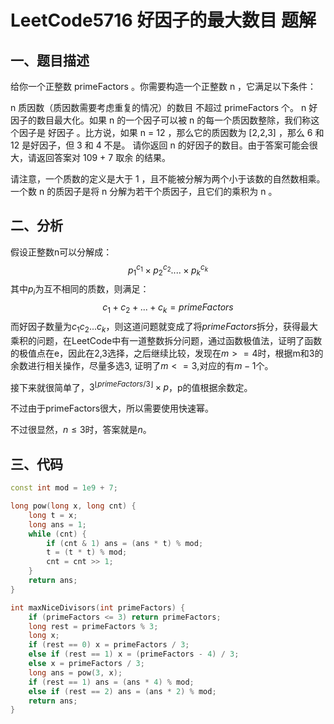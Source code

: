 # LeetCode5716 好因子的最大数目 题解

## 一、题目描述

给你一个正整数 primeFactors 。你需要构造一个正整数 n ，它满足以下条件：

n 质因数（质因数需要考虑重复的情况）的数目 不超过 primeFactors 个。
n 好因子的数目最大化。如果 n 的一个因子可以被 n 的每一个质因数整除，我们称这个因子是 好因子 。比方说，如果 n = 12 ，那么它的质因数为 [2,2,3] ，那么 6 和 12 是好因子，但 3 和 4 不是。
请你返回 n 的好因子的数目。由于答案可能会很大，请返回答案对 109 + 7 取余 的结果。

请注意，一个质数的定义是大于 1 ，且不能被分解为两个小于该数的自然数相乘。一个数 n 的质因子是将 n 分解为若干个质因子，且它们的乘积为 n 。



## 二、分析

假设正整数n可以分解成：
$$
p_1^{c_1}\times p_2^{c_2}....\times p_k^{c_k}
$$
其中$p_i$为互不相同的质数，则满足：
$$
c_1+c_2+...+c_k=primeFactors
$$
而好因子数量为$c_1c_2...c_k$，则这道问题就变成了将$primeFactors$拆分，获得最大乘积的问题，在LeetCode中有一道整数拆分问题，通过函数极值法，证明了函数的极值点在e，因此在2,3选择，之后继续比较，发现在$m>=4$时，根据m和3的余数进行相关操作，尽量多选3, 证明了$m<=3$,对应的有$m-1$个。

接下来就很简单了，$3^{\lfloor primeFactors / 3\rfloor}\times p$，p的值根据余数定。

不过由于primeFactors很大，所以需要使用快速幂。

不过很显然，$n\le3$时，答案就是$n$。



## 三、代码

```c++
const int mod = 1e9 + 7;

long pow(long x, long cnt) {
    long t = x;
    long ans = 1;
    while (cnt) {
        if (cnt & 1) ans = (ans * t) % mod;
        t = (t * t) % mod;
        cnt = cnt >> 1;
    }
    return ans;
}

int maxNiceDivisors(int primeFactors) {
    if (primeFactors <= 3) return primeFactors;
    long rest = primeFactors % 3;
    long x;
    if (rest == 0) x = primeFactors / 3;
    else if (rest == 1) x = (primeFactors - 4) / 3;
    else x = primeFactors / 3;
    long ans = pow(3, x);
    if (rest == 1) ans = (ans * 4) % mod;
    else if (rest == 2) ans = (ans * 2) % mod;
    return ans;
}
```

